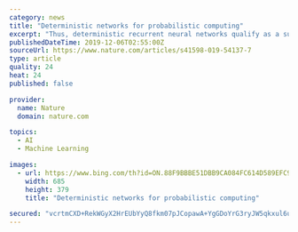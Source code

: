 ```yaml
---
category: news
title: "Deterministic networks for probabilistic computing"
excerpt: "Thus, deterministic recurrent neural networks qualify as a suitable noise source for practical applications ... and leads to an economic usage of resources in biological and artificial neuromorphic systems. For conceptual simplicity, the study segregates a neuronal network into a functional and a noise-generating module. In biological ..."
publishedDateTime: 2019-12-06T02:55:00Z
sourceUrl: https://www.nature.com/articles/s41598-019-54137-7
type: article
quality: 24
heat: 24
published: false

provider:
  name: Nature
  domain: nature.com

topics:
  - AI
  - Machine Learning

images:
  - url: https://www.bing.com/th?id=ON.88F9BBBE51DBB9CA084FC614D589EFC9
    width: 685
    height: 379
    title: "Deterministic networks for probabilistic computing"

secured: "vcrtmCXD+RekWGyX2HrEUbYyQ8fkm07pJCopawA+YgGDoYrG3ryJW5qkxul6uqro68p64T980WKUuMLUt/HaYyu+Y2J7pYVnCfY4FU3GUfU9UysSebpiP7nE2U9u/WlOPg6MNUr9JpKjhtTJdlNAyRBDftzd+nzeuDmlEtgb+t8+NpmgZ7t0dPHNynuTQhyac4wbyb+sCBjnDp6u/lHZVxG8gPTQ92bhSQmiwOxq7+mvCUWutbg5iZwlemA2RzxURcjL2UlRprnnqCH+Xbtu5w==;St6TWb2zOEjEOhmGqUtWUw=="
---
```



